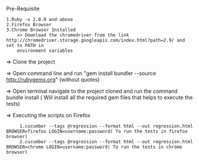 Pre-Requisite

    1.Ruby -v 2.0.0 and above
    2.Firefox Browser
    3.Chrome Browser Installed
        => Download the chromedriver from the link http://chromedriver.storage.googleapis.com/index.html?path=2.9/ and set to PATH in
        environment variables
=> Clone the project

=> Open command line and run "gem install bundler --source http://rubygems.org" (without quotes)

=> Open terminal navigate to the project cloned and run the command
        bundle install ( Will install all the required gem files that helps to execute the tests)

=> Executing the scripts on Firefox

         1.cucumber --tags @regression --format html --out regression.html BROWSER=firefox LOGIN=username:password( To run the tests in firefox browser)
         2.cucumber --tags @regression --format html --out regression.html BROWSER=chrome LOGIN=username:password( To run the tests in chrome browser)